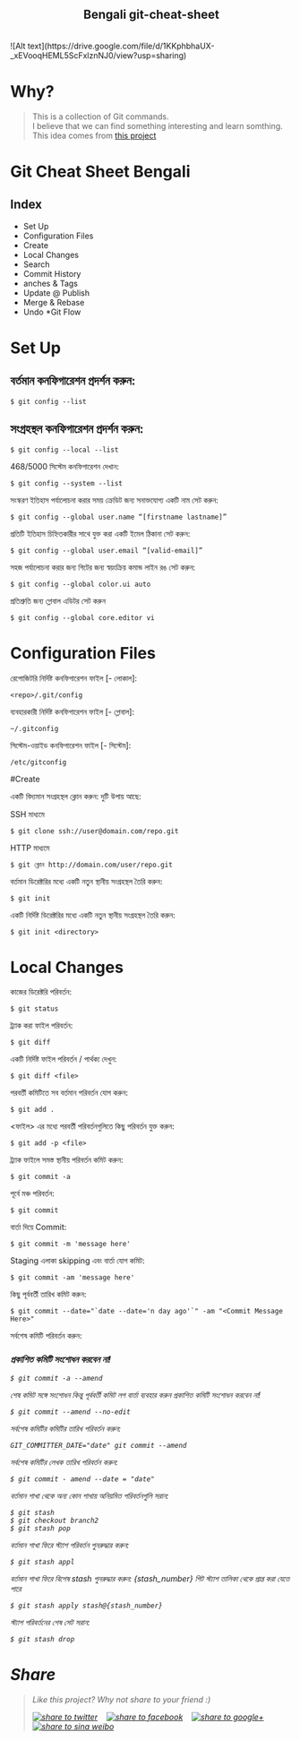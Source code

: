 <h2 align="center">  Bengali git-cheat-sheet </h2>
<br>
![Alt text](https://drive.google.com/file/d/1KKphbhaUX-_xEVooqHEML5ScFxlznNJ0/view?usp=sharing)


# Why?
> This is a collection of Git commands.  
> I believe that we can find something interesting and learn somthing.  
> This idea comes from [this project](https://github.com/github/training-kit/blob/master/downloads/github-git-cheat-sheet.md)





# Git Cheat Sheet Bengali
## Index
* Set Up
* Configuration Files
* Create
* Local Changes
* Search
* Commit History
* anches & Tags
* Update @ Publish
* Merge & Rebase
* Undo
*Git Flow

# Set Up

## বর্তমান কনফিগারেশন প্রদর্শন করুন:
```
$ git config --list
```
## সংগ্রহস্থল কনফিগারেশন প্রদর্শন করুন:
```
$ git config --local --list
```

468/5000
সিস্টেম কনফিগারেশন দেখান:
```
$ git config --system --list
```
সংস্করণ ইতিহাস পর্যালোচনা করার সময় ক্রেডিট জন্য সনাক্তযোগ্য একটি নাম সেট করুন:
```
$ git config --global user.name “[firstname lastname]”
```
প্রতিটি ইতিহাস চিহ্নিতকারীর সাথে যুক্ত করা একটি ইমেল ঠিকানা সেট করুন:
```
$ git config --global user.email “[valid-email]”
```
সহজ পর্যালোচনা করার জন্য গিটের জন্য স্বয়ংক্রিয় কমান্ড লাইন রঙ সেট করুন:
```
$ git config --global color.ui auto
```
প্রতিশ্রুতি জন্য গ্লোবাল এডিটর সেট করুন
```
$ git config --global core.editor vi
```
# Configuration Files
রেপোজিটরি নির্দিষ্ট কনফিগারেশন ফাইল [- লোকাল]:
```
<repo>/.git/config
```
ব্যবহারকারী নির্দিষ্ট কনফিগারেশন ফাইল [- গ্লোবাল]:
```
~/.gitconfig
```
সিস্টেম-ওয়াইড কনফিগারেশন ফাইল [- সিস্টেম]:
```
/etc/gitconfig
```
#Create

একটি বিদ্যমান সংগ্রহস্থল ক্লোন করুন:
দুটি উপায় আছে:

SSH মাধ্যমে
```
$ git clone ssh://user@domain.com/repo.git
```
HTTP মাধ্যমে
```
$ git ক্লোন http://domain.com/user/repo.git
```
বর্তমান ডিরেক্টরির মধ্যে একটি নতুন স্থানীয় সংগ্রহস্থল তৈরি করুন:
```
$ git init
```
একটি নির্দিষ্ট ডিরেক্টরির মধ্যে একটি নতুন স্থানীয় সংগ্রহস্থল তৈরি করুন:
```
$ git init <directory> 
```
# Local Changes 

কাজের ডিরেক্টরি পরিবর্তন:
```
$ git status
```
ট্র্যাক করা ফাইল পরিবর্তন:
```
$ git diff
```
একটি নির্দিষ্ট ফাইল পরিবর্তন / পার্থক্য দেখুন:
```
$ git diff <file>
```
পরবর্তী কমিটিতে সব বর্তমান পরিবর্তন যোগ করুন:
```
$ git add .
```
<ফাইল> এর মধ্যে পরবর্তী পরিবর্তনগুলিতে কিছু পরিবর্তন যুক্ত করুন:
```
$ git add -p <file>
```


ট্র্যাক ফাইলে সমস্ত স্থানীয় পরিবর্তন কমিট করুন:
```
$ git commit -a
```
পূর্বে মঞ্চ পরিবর্তন:
```
$ git commit
```
বার্তা দিয়ে Commit:
```
$ git commit -m 'message here'
```
Staging এলাকা skipping এবং বার্তা যোগ কমিট:
```
$ git commit -am 'message here'
```
কিছু পূর্ববর্তী তারিখ কমিট করুন:
```
$ git commit --date="`date --date='n day ago'`" -am "<Commit Message Here>"
```
সর্বশেষ কমিটি পরিবর্তন করুন:
### <i> প্রকাশিত কমিটি সংশোধন করবেন না!<i>
```
$ git commit -a --amend
```
শেষ কমিট সঙ্গে সংশোধন কিন্তু পূর্ববর্তী কমিট লগ বার্তা ব্যবহার করুন
প্রকাশিত কমিটি সংশোধন করবেন না!
```
$ git commit --amend --no-edit
 ```
সর্বশেষ কমিটির কমিটির তারিখ পরিবর্তন করুন:
```
GIT_COMMITTER_DATE="date" git commit --amend
  ```
সর্বশেষ কমিটির লেখক তারিখ পরিবর্তন করুন:
```
$ git commit - amend --date = "date"
```
বর্তমান শাখা থেকে অন্য কোন শাখায় অনিয়মিত পরিবর্তনগুলি সরান:
```
$ git stash
$ git checkout branch2
$ git stash pop
```
বর্তমান শাখা ফিরে স্ট্যাশ পরিবর্তন পুনরুদ্ধার করুন:
```
$ git stash appl
```
বর্তমান শাখা ফিরে বিশেষ stash পুনরুদ্ধার করুন:
{stash_number} গিট স্ট্যাশ তালিকা থেকে প্রাপ্ত করা যেতে পারে
```
$ git stash apply stash@{stash_number}
```
স্ট্যাশ পরিবর্তনের শেষ সেট সরান:
```
$ git stash drop 
```
#
 
# Share  
> Like this project? Why not share to your friend :)  
>   
> <a href="https://twitter.com/intent/tweet?text=Look%20at%20this%20nice%20project,%20a%20collection%20of%20Android%20open%20source%20apps.%20Made%20by%20@pcq019.%20https://github.com/pcqpcq/open-source-android-apps" target="_blank" title="share to twitter" style="width:100%"><img src="http://i.imgur.com/GlSWEr7.png" title="share to twitter"/></a>&nbsp;&nbsp;&nbsp;&nbsp;<a href="https://www.facebook.com/sharer/sharer.php?u=https://github.com/pcqpcq/open-source-android-apps" target="_blank" title="share to facebook" style="width:100%"><img src="http://i.imgur.com/0evE2QJ.png" title="share to facebook"/></a>&nbsp;&nbsp;&nbsp;&nbsp;<a href="https://plus.google.com/share?url=https://github.com/pcqpcq/open-source-android-apps" target="_blank" title="share to google+" style="width:100%"><img src="http://i.imgur.com/zvDBPqj.png" title="share to google+"/></a>&nbsp;&nbsp;&nbsp;&nbsp;<a href="http://service.weibo.com/share/share.php?searchPic=false&title=Android%25E5%25BC%2580%25E6%25BA%2590%25E5%25BA%2594%25E7%2594%25A8%25E9%259B%2586%25E5%2590%2588%2520by%2520@pcqpcq%2520&url=https://github.com/pcqpcq/open-source-android-apps&utm_content=share_button&utm_campaign=post_show&utm_medium=github&utm_source=weibo" target="_blank" title="share to sina weibo" style="width:100%"><img src="http://i.imgur.com/pH9q4qu.png" title="share to sina weibo"/></a> 
 
 
 
